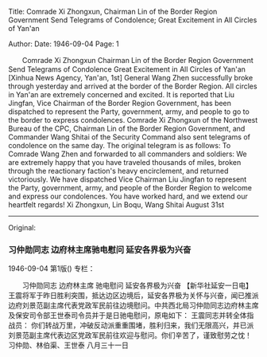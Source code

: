 Title: Comrade Xi Zhongxun, Chairman Lin of the Border Region Government Send Telegrams of Condolence; Great Excitement in All Circles of Yan'an

Author:
Date: 1946-09-04
Page: 1

　　Comrade Xi Zhongxun
    Chairman Lin of the Border Region Government
    Send Telegrams of Condolence
    Great Excitement in All Circles of Yan'an
    [Xinhua News Agency, Yan'an, 1st] General Wang Zhen successfully broke through yesterday and arrived at the border of the Border Region. All circles in Yan'an are extremely concerned and excited. It is reported that Liu Jingfan, Vice Chairman of the Border Region Government, has been dispatched to represent the Party, government, army, and people to go to the border to express condolences. Comrade Xi Zhongxun of the Northwest Bureau of the CPC, Chairman Lin of the Border Region Government, and Commander Wang Shitai of the Security Command also sent telegrams of condolence on the same day. The original telegram is as follows:
    To Comrade Wang Zhen and forwarded to all commanders and soldiers:
    We are extremely happy that you have traveled thousands of miles, broken through the reactionary faction's heavy encirclement, and returned victoriously. We have dispatched Vice Chairman Liu Jingfan to represent the Party, government, army, and people of the Border Region to welcome and express our condolences. You have worked hard, and we extend our heartfelt regards!
    Xi Zhongxun, Lin Boqu, Wang Shitai
    August 31st



<hr /> 

Original: 


### 习仲勋同志  边府林主席驰电慰问  延安各界极为兴奋

1946-09-04
第1版()
专栏：

　　习仲勋同志
    边府林主席
    驰电慰问
    延安各界极为兴奋
    【新华社延安一日电】王震将军于昨日胜利突围，抵达边区边境后，延安各界极为关怀与兴奋，闻已推派边府刘景范副主席代表党政军民前往边境慰问。中共西北局习仲勋同志边府林主席及保安司令部王世泰司令员并于是日驰电慰问，原电如下：
    王震同志并转全体指战员：
    你们转战万里，冲破反动派重重围堵，胜利归来，我们无限高兴，并已派刘景范副主席代表边区党政军民前往欢迎与慰问。你们辛苦了，谨致慰劳之忱！
    习仲勋、林伯渠、王世泰
    八月三十一日
